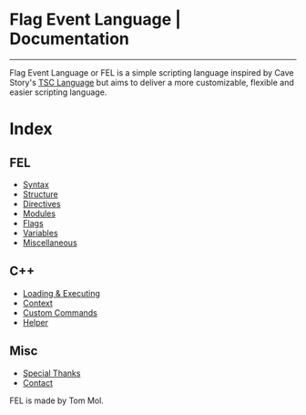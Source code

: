 # Flag Event Language | Documentation
-----

Flag Event Language or FEL is a simple scripting language inspired by Cave Story's [TSC Language](http://www.cavestory.org/guides/basicmodding/guide/tsc.html) but aims to deliver a more customizable, flexible and easier scripting language.

# Index

## FEL
* [Syntax](syntax.html)
* [Structure](structure.html)
* [Directives](directives.html)
* [Modules](modules.html)
* [Flags](flags.html)
* [Variables](variables.html)
* [Miscellaneous](fel-misc.html)

## C++
* [Loading & Executing](loading-executing.html)
* [Context](context.html)
* [Custom Commands](custom-commands.html)
* [Helper](helper.html)

## Misc
* [Special Thanks](special-thanks.html)
* [Contact](contact.html)

FEL is made by Tom Mol.
